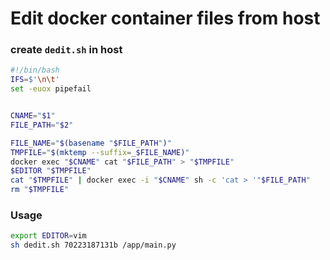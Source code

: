 # Edit docker container files from host

### create `dedit.sh` in host
```sh
#!/bin/bash
IFS=$'\n\t'
set -euox pipefail


CNAME="$1"
FILE_PATH="$2"

FILE_NAME="$(basename "$FILE_PATH")"
TMPFILE="$(mktemp --suffix=_$FILE_NAME)"
docker exec "$CNAME" cat "$FILE_PATH" > "$TMPFILE"
$EDITOR "$TMPFILE"
cat "$TMPFILE" | docker exec -i "$CNAME" sh -c 'cat > '"$FILE_PATH"
rm "$TMPFILE"
```

### Usage
```sh
export EDITOR=vim
sh dedit.sh 70223187131b /app/main.py
```
